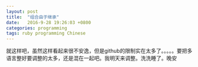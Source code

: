 ```yaml
---
layout: post
title:  "组合由于继承"
date:   2016-9-28 19:26:03 +0800
categories: programming
tags: ruby programming Chinese
---
```


就这样吧，虽然这样看起来很不安逸，但是github的限制实在太多了。。。。。要把多语言整好要调整的太多，还是混在一起吧。我明天来调整。洗洗睡了。晚安
